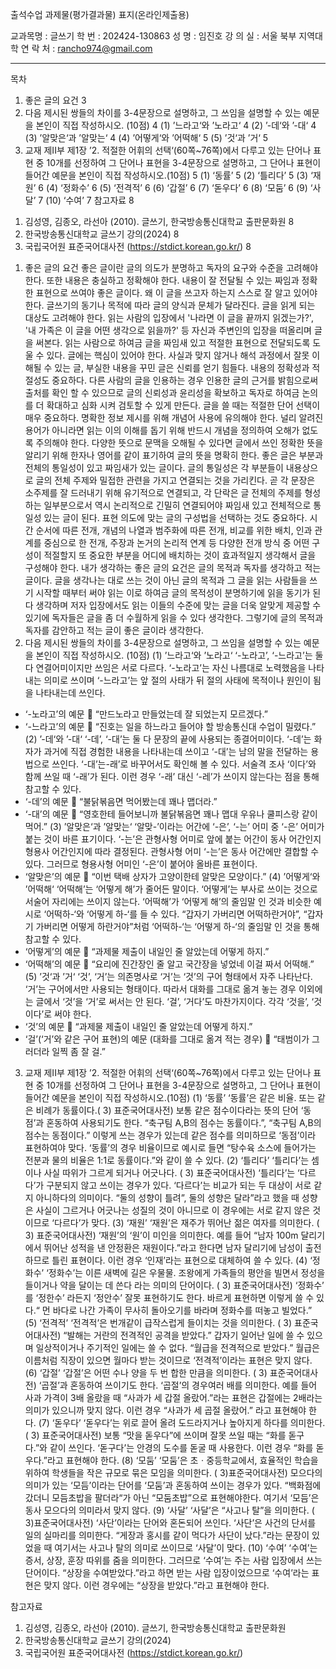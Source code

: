 출석수업 과제물(평가결과물) 표지(온라인제출용)

교과목명 : 글쓰기
학 번 : 202424-130863
성 명 : 임진호
강 의 실 : 서울 북부 지역대학
연 락 처 : rancho974@gmail.com

---

목차

1. 좋은 글의 요건 3
2. 다음 제시된 쌍들의 차이를 3-4문장으로 설명하고, 그 쓰임을 설명할 수 있는 예문을 본인이 직접 작성하시오. (10점) 4
   (1) ’느라고‘와 ’노라고‘ 4
   (2) ’-데‘와 ’-대‘ 4
   (3) ’알맞은‘과 ’알맞는‘ 4
   (4) ’어떻게‘와 ’어떡해‘ 5
   (5) ’것‘과 ’거‘ 5
3. 교재 제II부 제1장 ’2. 적절한 어휘의 선택‘(60쪽~76쪽)에서 다루고 있는 단어나 표현 중 10개를 선정하여 그 단어나 표현을 3-4문장으로 설명하고, 그 단어나 표현이 들어간 예문을 본인이 직접 작성하시오.(10점) 5
   (1) ‘동률’ 5
   (2) ‘틀리다’ 5
   (3) ‘재원’ 6
   (4) ‘정화수’ 6
   (5) ‘전격적’ 6
   (6) ‘갑절’ 6
   (7) ‘돋우다’ 6
   (8) ‘모둠’ 6
   (9) ‘사달’ 7
   (10) ‘수여’ 7
   참고자료 8

1) 김성영, 김종오, 라선아 (2010). 글쓰기, 한국방송통신대학교 출판문화원 8
2) 한국방송통신대학교 글쓰기 강의(2024) 8
3) 국립국어원 표준국어대사전 (https://stdict.korean.go.kr/) 8

1. 좋은 글의 요건
   좋은 글이란 글의 의도가 분명하고 독자의 요구와 수준을 고려해야 한다. 또한 내용은 충실하고 정확해야 한다. 내용이 잘 전달될 수 있는 짜임과 정확한 표현으로 쓰여야 좋은 글이다.
   왜 이 글을 쓰고자 하는지 스스로 잘 알고 있어야 한다. 글쓰기의 동기나 목적에 따라 글의 양식과 문체가 달라진다. 글을 읽게 되는 대상도 고려해야 한다. 읽는 사람의 입장에서 '나라면 이 글을 끝까지 읽겠는가?', '내 가족은 이 글을 어떤 생각으로 읽을까?' 등 자신과 주변인의 입장을 떠올리며 글을 써본다. 읽는 사람으로 하여금 글을 짜임새 있고 적절한 표현으로 전달되도록 도울 수 있다.
   글에는 핵심이 있어야 한다. 사실과 맞지 않거나 해석 과정에서 잘못 이해될 수 있는 글, 부실한 내용을 꾸민 글은 신뢰를 얻기 힘들다. 내용의 정확성과 적절성도 중요하다. 다른 사람의 글을 인용하는 경우 인용한 글의 근거를 밝힘으로써 출처를 확인 할 수 있으므로 글의 신뢰성과 윤리성을 확보하고 독자로 하여금 논의를 더 확대하고 심화 시켜 검토할 수 있게 만든다.
   글을 쓸 때는 적절한 단어 선택이 매우 중요하다. 명확한 정보 제시를 위해 개념어 사용에 유의해야 한다. 널리 알려진 용어가 아니라면 읽는 이의 이해를 돕기 위해 반드시 개념을 정의하여 오해가 없도록 주의해야 한다. 다양한 뜻으로 문맥을 오해될 수 있다면 글에서 쓰인 정확한 뜻을 알리기 위해 한자나 영어를 같이 표기하여 글의 뜻을 명확히 한다.
   좋은 글은 부분과 전체의 통일성이 있고 짜임새가 있는 글이다. 글의 통일성은 각 부분들이 내용상으로 글의 전체 주제와 밀접한 관련을 가지고 연결되는 것을 가리킨다. 곧 각 문장은 소주제를 잘 드러내기 위해 유기적으로 연결되고, 각 단락은 글 전체의 주제를 형성하는 일부분으로서 역시 논리적으로 긴밀히 연결되어야 짜임새 있고 전체적으로 통일성 있는 글이 된다.
   표현 의도에 맞는 글의 구성법을 선택하는 것도 중요하다. 시간 순서에 따른 전개, 개념의 나열과 범주화에 따른 전개, 비교를 위한 배치, 인과 관계를 중심으로 한 전개, 주장과 논거의 논리적 연계 등 다양한 전개 방식 중 어떤 구성이 적절할지 또 중요한 부분을 어디에 배치하는 것이 효과적일지 생각해서 글을 구성해야 한다.
   내가 생각하는 좋은 글의 요건은 글의 목적과 독자를 생각하고 적는 글이다. 글을 생각나는 대로 쓰는 것이 아닌 글의 목적과 그 글을 읽는 사람들을 쓰기 시작할 때부터 써야 읽는 이로 하여금 글의 목적성이 분명하기에 읽을 동기가 된다 생각하며 저자 입장에서도 읽는 이들의 수준에 맞는 글을 더욱 알맞게 제공할 수 있기에 독자들은 글을 좀 더 수월하게 읽을 수 있다 생각한다. 그렇기에 글의 목적과 독자를 감안하고 적는 글이 좋은 글이라 생각한다.
2. 다음 제시된 쌍들의 차이를 3-4문장으로 설명하고, 그 쓰임을 설명할 수 있는 예문을 본인이 직접 작성하시오. (10점)
   (1) ’느라고‘와 ’노라고‘
   ‘-노라고’, ‘-느라고’는 둘 다 연결어미이지만 쓰임은 서로 다르다. ‘-노라고’는 자신 나름대로 노력했음을 나타내는 의미로 쓰이며 ‘-느라고’는 앞 절의 사태가 뒤 절의 사태에 목적이나 원인이 됨을 나타내는데 쓰인다.

- ‘-노라고’의 예문
   “만드노라고 만들었는데 잘 되었는지 모르겠다.”
- ‘-느라고’의 예문
   “진호는 일을 하느라고 들어야 할 방송통신대 수업이 밀렸다.”
  (2) ’-데‘와 ’-대‘
  ‘-데’, ‘-대’는 둘 다 문장의 끝에 사용되는 종결어미이다. ‘-데’는 화자가 과거에 직접 경험한 내용을 나타내는데 쓰이고 ‘-대’는 남의 말을 전달하는 용법으로 쓰인다. ‘-대’는-래’로 바꾸어서도 확인해 볼 수 있다. 서술격 조사 ‘이다’와 함께 쓰일 때 ‘-래’가 된다. 이런 경우 ‘-래’ 대신 ‘-레’가 쓰이지 않는다는 점을 통해 참고할 수 있다.
- ‘-데’의 예문
   “불닭볶음면 먹어봤는데 꽤나 맵더라.”
- ‘-대’의 예문
   “영호한테 들어보니까 불닭볶음면 꽤나 맵대 우유나 쿨피스랑 같이 먹어.”
  (3) ’알맞은‘과 ’알맞는‘
  ‘알맞-’이라는 어간에 ‘-은’, ‘-는’ 어미 중 ‘-은’ 어미가 붙는 것이 바른 표기이다. ‘-는’은 관형사형 어미로 앞에 붙는 어간이 동사 어간인지 형용사 어간인지에 따라 결정된다. 관형사형 어미 ‘-는’은 동사 어간에만 결합할 수 있다. 그러므로 형용사형 어미인 ‘-은’이 붙어야 올바른 표현이다.
- ‘알맞은’의 예문
   “이번 택배 상자가 고양이한테 알맞은 모양이다.”
  (4) ’어떻게‘와 ’어떡해‘
  ‘어떡해’는 ‘어떻게 해’가 줄어든 말이다. ‘어떻게’는 부사로 쓰이는 것으로 서술어 자리에는 쓰이지 않는다. ‘어떡해’가 ‘어떻게 해’의 줄임말 인 것과 비슷한 예시로 ‘어떡하-‘와 ‘어떻게 하-‘를 들 수 있다. “갑자기 가버리면 어떡하란거야”, “갑자기 가버리면 어떻게 하란거야”처럼 ‘어떡하-‘는 ‘어떻게 하-‘의 줄임말 인 것을 통해 참고할 수 있다.
- ‘어떻게’의 예문
   “과제물 제출이 내일인 줄 알았는데 어떻게 하지.”
- ‘어떡해’의 예문
   “요리에 진간장인 줄 알고 국간장을 넣었네 이걸 짜서 어떡해.”
  (5) ’것‘과 ’거‘
  ‘것’, ‘거’는 의존명사로 ‘거’는 ‘것’의 구어 형태에서 자주 나타난다. ‘거’는 구어에서만 사용되는 형태이다. 따라서 대화를 그대로 옮겨 놓는 경우 이외에는 글에서 ‘것’을 ‘거’로 써서는 안 된다. ‘걸’, ‘거다’도 마찬가지이다. 각각 ‘것을’, ‘것이다’로 써야 한다.
- ‘것’의 예문
   “과제물 제출이 내일인 줄 알았는데 어떻게 하지.”
- ‘걸’(‘거’와 같은 구어 표현)의 예문 (대화를 그대로 옮겨 적는 경우)
   “태범이가 그러더라 일찍 좀 잘 걸.”

3. 교재 제II부 제1장 ’2. 적절한 어휘의 선택‘(60쪽~76쪽)에서 다루고 있는 단어나 표현 중 10개를 선정하여 그 단어나 표현을 3-4문장으로 설명하고, 그 단어나 표현이 들어간 예문을 본인이 직접 작성하시오.(10점)
   (1) ‘동률’
   ‘동률’은 같은 비율. 또는 같은 비례가 동률이다.( 3) 표준국어대사전) 보통 같은 점수이다라는 뜻의 단어 ‘동점’과 혼동하여 사용되기도 한다. “축구팀 A,B의 점수는 동률이다.”, “축구팀 A,B의 점수는 동점이다.” 이렇게 쓰는 경우가 있는데 같은 점수를 의미하므로 ‘동점’이라 표현하여야 맞다. ‘동률’의 경우 비율이므로 예시로 들면 “탕수육 소스에 들어가는 전분과 물의 비율은 1:1로 동률이다.”와 같이 쓸 수 있다.
   (2) ‘틀리다’
   ‘틀리다’는 셈이나 사실 따위가 그르게 되거나 어긋나다. ( 3) 표준국어대사전) ‘틀리다’는 ‘다르다’가 구분되지 않고 쓰이는 경우가 있다. ‘다르다’는 비교가 되는 두 대상이 서로 같지 아니하다의 의미이다. “둘의 성향이 틀려”, 둘의 성향은 달라”라고 했을 때 성향은 사실이 그르거나 어긋나는 성질의 것이 아니므로 이 경우에는 서로 같지 않은 것이므로 ‘다르다’가 맞다.
   (3) ‘재원’
   ‘재원’은 재주가 뛰어난 젊은 여자를 의미한다. ( 3) 표준국어대사전) ‘재원’의 ‘원’이 미인을 의미한다. 예를 들어 “남자 100m 달리기에서 뛰어난 성적을 낸 안정환은 재원이다.”라고 한다면 남자 달리기에 남성이 출전하므로 틀린 표현이다. 이런 경우 ‘인재’라는 표현으로 대체하여 쓸 수 있다.
   (4) ‘정화수’
   ‘정화수’는 이른 새벽에 길은 우물물. 조왕에게 가족들의 평안을 빌면서 정성을 들이거나 약을 달이는 데 쓴다 라는 의미의 단어이다. ( 3) 표준국어대사전) ‘정화수’ 를 ‘정한수’ 라든지 ‘정안수’ 잘못 표현하기도 한다. 바르게 표현하면 이렇게 쓸 수 있다.“ 먼 바다로 나간 가족이 무사히 돌아오기를 바라며 정화수를 떠놓고 빌었다.”
   (5) ‘전격적’
   ‘전격적’은 번개같이 급작스럽게 들이치는 것을 의미한다. ( 3) 표준국어대사전) “발해는 거란의 전격적인 공격을 받았다.” 갑자기 일어난 일에 쓸 수 있으며 일상적이거나 주기적인 일에는 쓸 수 없다. “월급을 전격적으로 받았다.” 월급은 이름처럼 직장이 있으면 월마다 받는 것이므로 ‘전격적’이라는 표현은 맞지 않다.
   (6) ‘갑절’
   ‘갑절’은 어떤 수나 양을 두 번 합한 만큼을 의미한다. ( 3) 표준국어대사전) ‘곱절’과 혼동하여 쓰이기도 한다. ‘곱절’의 경우여러 배를 의미한다. 예를 들어 사과 가격이 3배 올랐을 때 “사과가 세 갑절 올랐어.”라는 표현은 갑절에는 2배라는 의미가 있으니까 맞지 않다. 이런 경우 “사과가 세 곱절 올랐어.” 라고 표현해야 한다.
   (7) ‘돋우다’
   ‘돋우다’는 위로 끌어 올려 도드라지거나 높아지게 하다를 의미한다. ( 3) 표준국어대사전) 보통 “맛을 돋우다”에 쓰이며 잘못 쓰일 때는 “화를 돋구다.”와 같이 쓰인다. ‘돋구다’는 안경의 도수를 돋굴 때 사용한다. 이런 경우 “화를 돋우다.”라고 표현해야 한다.
   (8) ‘모둠’
   ‘모둠’은 초ㆍ중등학교에서, 효율적인 학습을 위하여 학생들을 작은 규모로 묶은 모임을 의미한다. ( 3)표준국어대사전) 모으다의 의미가 있는 ‘모듬’이라는 단어를 ‘모둠’과 혼동하여 쓰이는 경우가 있다. “백화점에 갔더니 모듬초밥을 팔더라“가 아닌 “모둠초밥”으로 표현해야한다. 여기서 ‘모듬’은 동사 모으다의 의미라서 맞지 않다.
   (9) ‘사달’
   ‘사달’은 “사고나 탈”을 의미한다. ( 3)표준국어대사전) ‘사단’이라는 단어와 혼돈되어 쓰인다. ‘사단’은 사건의 단서를 일의 실마리를 의미한다. “게장과 홍시를 같이 먹다가 사단이 났다.”라는 문장이 있었을 때 여기서는 사고나 탈의 의미로 쓰이므로 ‘사달’이 맞다.
   (10) ‘수여’
   ‘수여’는 증서, 상장, 훈장 따위를 줌을 의미한다. 그러므로 ‘수여’는 주는 사람 입장에서 쓰는 단어이다. “상장을 수여받았다.”라고 하면 받는 사람 입장이었으므로 ‘수여’라는 표현은 맞지 않다. 이런 경우에는 “상장을 받았다.”라고 표현해야 한다.

참고자료

1. 김성영, 김종오, 라선아 (2010). 글쓰기, 한국방송통신대학교 출판문화원
2. 한국방송통신대학교 글쓰기 강의(2024)
3. 국립국어원 표준국어대사전 (https://stdict.korean.go.kr/)

